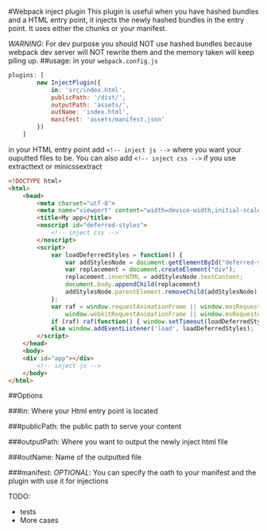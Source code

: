 #Webpack inject plugin
This plugin is useful when you have hashed bundles and a HTML entry point, it injects the newly hashed bundles in the entry point. It uses either the chunks or your manifest.

*WARNING*: For dev purpose you should NOT use hashed bundles because webpack dev server will NOT rewrite them and the memory taken will keep piling up.
##usage: 
in your `webpack.config.js`
```js
plugins: [
        new InjectPlugin({
            in: 'src/index.html',
            publicPath: '/dist/',
            outputPath: 'assets/',
            outName: 'index.html',
            manifest: 'assets/manifest.json'
        })
    ]
```

in your HTML entry point add `<!-- inject js -->` where you want your ouputted files to be.
You can also add `<!-- inject css -->` if you use extracttext or minicssextract
```html
<!DOCTYPE html>
<html>
    <head>
        <meta charset="utf-8">
        <meta name="viewport" content="width=device-width,initial-scale=1.0">
        <title>My app</title>
        <noscript id="deferred-styles">
            <!-- inject css -->
        </noscript>
        <script>
            var loadDeferredStyles = function() {
                var addStylesNode = document.getElementById("deferred-styles");
                var replacement = document.createElement("div");
                replacement.innerHTML = addStylesNode.textContent;
                document.body.appendChild(replacement)
                addStylesNode.parentElement.removeChild(addStylesNode);
            };
            var raf = window.requestAnimationFrame || window.mozRequestAnimationFrame ||
                window.webkitRequestAnimationFrame || window.msRequestAnimationFrame;
            if (raf) raf(function() { window.setTimeout(loadDeferredStyles, 0); });
            else window.addEventListener('load', loadDeferredStyles);
        </script>
    </head>
    <body>
    <div id="app"></div>
        <!-- inject js -->
    </body>
</html>
```

##Options

###in:
Where your Html entry point is located

###publicPath:
the public path to serve your content

###outputPath:
Where you want to output the newly inject html file

###outName:
Name of the outputted file

###manifest:
*OPTIONAL*: You can specify the oath to your manifest and the plugin with use it for injections

TODO:
- tests
- More cases